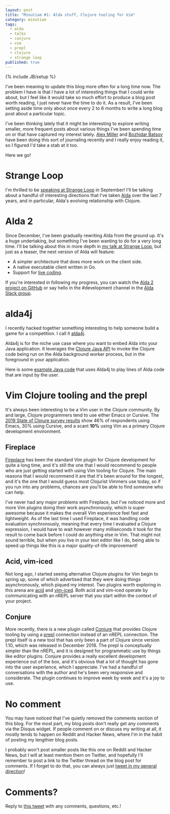 ```yaml
---
layout: post
title: "Minutiae #1: Alda stuff, Clojure tooling for Vim"
category: minutiae
tags:
  - alda
  - talks
  - conjure
  - vim
  - prepl
  - clojure
  - strange loop
published: true
---
```


{% include JB/setup %}

I've been meaning to update this blog more often for a long time now. The
problem I have is that I have a lot of interesting things that I could write
about, but I feel like it would take so much effort to produce a blog post worth
reading, I just never have the time to do it. As a result, I've been setting
aside time only about once every 2 to 6 months to write a long blog post about a
particular topic.

I've been thinking lately that it might be interesting to explore writing
smaller, more frequent posts about various things I've been spending time on or
that have captured my interest lately. [Alex Miller][alexmiller] and [Bozhidar
Batsov][bozhidarbatsov] have been doing this sort of journaling recently and I
really enjoy reading it, so I figured I'd take a stab at it too.

Here we go!

# Strange Loop

I'm thrilled to be [speaking at Strange Loop][strangeloop] in September! I'll be
talking about a handful of interesting directions that I've taken [Alda][alda]
over the last 7 years, and in particular, Alda's evolving relationship with
Clojure.

# Alda 2

Since December, I've been gradually rewriting Alda from the ground up. It's a
huge undertaking, but something I've been wanting to do for a very long time.
I'll be talking about this in more depth in [my talk at Strange
Loop][strangeloop], but just as a teaser, the next version of Alda will feature:

* A simpler architecture that does more work on the client side.
* A native executable client written in Go.
* Support for [live coding][live-coding].

If you're interested in following my progress, you can watch the [Alda 2
project on GitHub][alda-2-project] or say hello in the #development channel in
the [Alda Slack group][alda-slack].

# alda4j

I recently hacked together something interesting to help someone build a game
for a competition. I call it [alda4j].

Alda4j is for the niche use case where you want to embed Alda into your Java
application. It leverages the [Clojure Java API][clojure-java-api] to invoke the
Clojure code being run on the Alda background worker process, but in the
foreground in your application.

Here is some [example Java code][alda4j-example] that uses Alda4j to play lines
of Alda code that are input by the user.

# Vim Clojure tooling and the prepl

It's always been interesting to be a Vim user in the Clojure community. By and
large, Clojure programmers tend to use either Emacs or Cursive. The [2019 State
of Clojure survey results][2019-soc-results] show 46% of respondents using
Emacs, 30% using Cursive, and a scant **10%** using Vim as a primary Clojure
development environment.

## Fireplace

[Fireplace][fireplace] has been the standard Vim plugin for Clojure development
for quite a long time, and it's still the one that I would recommend to people
who are just getting started with using Vim tooling for Clojure. The main
reasons that I would recommend it are that it's been around for the longest, and
it's the one that I would guess most Clojurist Vimmers use today, so if you run
into any problems, chances are you'll be able to find someone who can help.

I've never had any major problems with Fireplace, but I've noticed more and more
Vim plugins doing their work asynchronously, which is super awesome because it
makes the overall Vim experience feel fast and lightweight. As of the last time
I used Fireplace, it was handling code evaluation synchronously, meaning that
every time I evaluated a Clojure expression, I would have to wait however many
milliseconds it took for the result to come back before I could do anything else
in Vim. That might not sound terrible, but when you live in your text editor
like I do, being able to speed up things like this is a major quality-of-life
improvement!

## Acid, vim-iced

Not long ago, I started seeing alternative Clojure plugins for Vim begin to
spring up, some of which advertised that they were doing things asynchronously,
which piqued my interest. Two plugins worth exploring in this arena are
[acid][acid] and [vim-iced][iced]. Both acid and vim-iced operate by
communicating with an nREPL server that you start within the context of your
project.

## Conjure

More recently, there is a new plugin called [Conjure][conjure] that provides
Clojure tooling by using a [prepl] connection instead of an nREPL connection.
The prepl itself is a new tool that has only been a part of Clojure since
version 1.10, which was released in December 2018. The prepl is conceptually
simpler than the nREPL, and it is designed for programmatic use by things like
editor plugins. Conjure provides a really excellent development experience out
of the box, and it's obvious that a lot of thought has gone into the user
experience, which I appreciate. I've had a handful of conversations with the
author and he's been very responsive and considerate. The plugin continues to
improve week by week and it's a joy to use.

# No comment

You may have noticed that I've quietly removed the comments section of this
blog. For the most part, my blog posts don't really get any comments via the
Disqus widget. If people comment on or discuss my writing at all, it mostly
tends to happen on Reddit and Hacker News, where I'm in the habit of posting my
lengthier blog posts.

I probably won't post smaller posts like this one on Reddit and Hacker News, but
I will at least mention them on Twitter, and hopefully I'll remember to post a
link to the Twitter thread on the blog post for comments. If I forget to do
that, you can always just [tweet in my general direction][twitter]!

# Comments?

Reply to [this tweet][tweet] with any comments, questions, etc.!

[tweet]: https://twitter.com/dave_yarwood/status/1155438763184705536

[alexmiller]: http://insideclojure.org/2019/07/26/journal/
[bozhidarbatsov]: https://metaredux.com/posts/2019/07/07/meta-reduce-2019-3-style-guide-docs-updates.html
[twitter]: https://twitter.com/dave_yarwood
[strangeloop]: https://www.thestrangeloop.com/2019/aldas-dynamic-relationship-with-clojure.html
[alda]: https://alda.io
[live-coding]: https://en.wikipedia.org/wiki/Live_coding
[alda-2-project]: https://github.com/orgs/alda-lang/projects/2
[alda-slack]: https://slack.alda.io
[alda4j]: https://github.com/daveyarwood/alda4j
[alda4j-example]: https://github.com/daveyarwood/alda4j/blob/master/example/src/main/java/alda4j/example/App.java
[clojure-java-api]: https://clojure.org/reference/java_interop#_calling_clojure_from_java
[2019-soc-results]: https://www.surveymonkey.com/results/SM-S9JVNXNQV/
[fireplace]: https://github.com/tpope/vim-fireplace
[acid]: https://github.com/clojure-vim/acid.nvim
[iced]: https://github.com/liquidz/vim-iced
[conjure]: https://github.com/Olical/conjure
[prepl]: https://oli.me.uk/2019-03-22-clojure-socket-prepl-cookbook/
